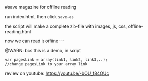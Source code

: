 #save magazine for offline reading

run index.html, then click `save-as`

the script will make a complete zip-file with images, js, css, offline-reading.html

now we can read it offline ^^

@WARN: bcs this is a demo, in script

    var pagesLink = array(link1, link2, link3,..);
    //change pagesLink to your array link
review on youtube: https://youtu.be/-bOU_f84OUc